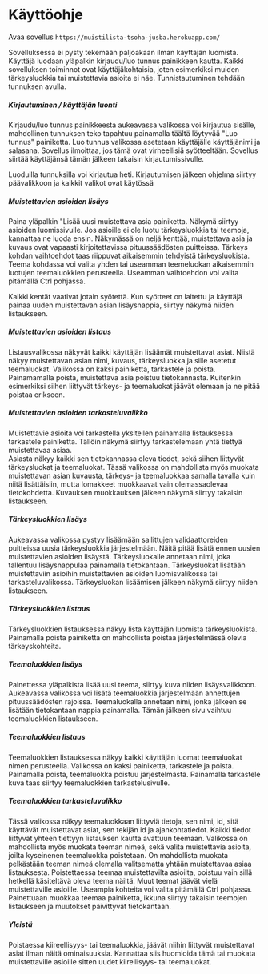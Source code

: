 # Käyttöohje 

Avaa sovellus `https://muistilista-tsoha-jusba.herokuapp.com/`

Sovelluksessa ei pysty tekemään paljoakaan ilman käyttäjän luomista. Käyttäjä luodaan yläpalkin kirjaudu/luo tunnus painikkeen kautta. 
Kaikki sovelluksen toiminnot ovat käyttäjäkohtaisia, joten esimerkiksi muiden tärkeysluokkia tai muistettavia asioita ei näe. Tunnistautuminen tehdään tunnuksen avulla.


##### Kirjautuminen / käyttäjän luonti

Kirjaudu/luo tunnus painikkeesta aukeavassa valikossa voi kirjautua sisälle, mahdollinen tunnuksen teko tapahtuu painamalla täältä löytyvää "Luo tunnus" painiketta.
Luo tunnus valikossa asetetaan käyttäjälle käyttäjänimi ja salasana. Sovellus ilmoittaa, jos tämä ovat virheellisiä syötteeltään. Sovellus siirtää käyttäjänsä tämän jälkeen takaisin kirjautumissivulle.

Luoduilla tunnuksilla voi kirjautua heti. Kirjautumisen jälkeen ohjelma siirtyy päävalikkoon ja kaikkit valikot ovat käytössä

##### Muistettavien asioiden lisäys

Paina yläpalkin "Lisää uusi muistettava asia painiketta. Näkymä siirtyy asioiden luomissivulle. Jos asioille ei ole luotu tärkeysluokkia tai teemoja, kannattaa ne luoda ensin.
Näkymässä on neljä kenttää, muistettava asia ja kuvaus ovat vapaasti kirjoitettavissa pituussäädösten puitteissa. Tärkeys kohdan vaihtoehdot taas riippuvat aikaisemmin tehdyistä tärkeysluokista. Teema kohdassa voi valita yhden tai useamman teemeluokan aikaisemmin luotujen teemaluokkien perusteella. Useamman vaihtoehdon voi valita pitämällä Ctrl pohjassa.  

Kaikki kentät vaativat jotain syötettä. Kun syötteet on laitettu ja käyttäjä painaa uuden muistettavan asian lisäysnappia, siirtyy näkymä niiden listaukseen.

##### Muistettavien asioiden listaus

Listausvalikossa näkyvät kaikki käyttäjän lisäämät muistettavat asiat. Niistä näkyy muistettavan asian nimi, kuvaus, tärkeysluokka ja sille asetetut teemaluokat. Valikossa on kaksi painiketta, tarkastele ja poista.
Painamamalla poista, muistettava asia poistuu tietokannasta. Kuitenkin esimerkiksi siihen liittyvät tärkeys- ja teemaluokat  jäävät olemaan ja ne pitää poistaa erikseen.

##### Muistettavien asioiden tarkasteluvalikko

Muistettavie asioita voi tarkastella yksitellen painamalla listauksessa tarkastele painiketta. Tällöin näkymä siirtyy tarkastelemaan yhtä tiettyä muistettavaa asiaa.    
Asiasta näkyy kaikki sen tietokannassa oleva tiedot, sekä siihen liittyvät tärkeysluokat ja teemaluokat.
Tässä valikossa on mahdollista myös muokata muistettavan asian kuvausta, tärkeys- ja teemaluokkaa samalla tavalla kuin niitä lisättäisiin, mutta lomakkeet muokkaavat vain olemassaolevaa tietokohdetta.
Kuvauksen muokkauksen jälkeen näkymä siirtyy takaisin listaukseen.

##### Tärkeysluokkien lisäys

Aukeavassa valikossa pystyy lisäämään sallittujen validaattoreiden puitteissa uusia tärkeysluokkia järjestelmään. Näitä pitää lisätä ennen uusien muistettavien asioiden lisäystä.
Tärkeysluokalle annetaan nimi, joka tallentuu lisäysnappulaa painamalla tietokantaan. Tärkeysluokat lisätään muistettaviin asioihin muistettavien asioiden luomisvalikossa tai tarkasteluvalikossa.
Tärkeysluokan lisäämisen jälkeen näkymä siirtyy niiden listaukseen.

##### Tärkeysluokkien listaus

Tärkeysluokkien listauksessa näkyy lista käyttäjän luomista tärkeysluokista. Painamalla poista painiketta on mahdollista poistaa järjestelmässä olevia tärkeyskohteita.

##### Teemaluokkien lisäys

Painettessa yläpalkista lisää uusi teema, siirtyy kuva niiden lisäysvalikkoon. Aukeavassa valikossa voi lisätä teemaluokkia järjestelmään annettujen pituussäädösten rajoissa. Teemaluokalla annetaan nimi, jonka jälkeen se lisätään tietokantaan nappia painamalla. Tämän jälkeen sivu vaihtuu teemaluokkien listaukseen.

##### Teemaluokkien listaus

Teemaluokkien listauksessa näkyy kaikki käyttäjän luomat teemaluokat nimen perusteella. Valikossa on kaksi painiketta, tarkastele ja poista. Painamalla poista, teemaluokka poistuu järjestelmästä. Painamalla tarkastele kuva taas siirtyy teemaluokkien tarkastelusivulle. 

##### Teemaluokkien tarkasteluvalikko

Tässä valikossa näkyy teemaluokkaan liittyviä tietoja, sen nimi, id, sitä käyttävät muistettavat asiat, sen tekijän id ja ajankohtatiedot. Kaikki tiedot liittyvät yhteen tiettyyn listauksen kautta avattuun teemaan. Valikossa on mahdollista myös muokata teeman nimeä, sekä valita muistettavia asioita, joilta kyseinenen teemaluokka poistetaan. On mahdollista muokata pelkästään teeman nimeä olemalla valitsematta yhtään muistettavaa asiaa listauksesta. Poistettaessa teemaa muistettavilta asioilta, poistuu vain sillä hetkellä käsiteltävä oleva teema näiltä. Muut teemat jäävät vielä muistettaville asioille. Useampia kohteita voi valita pitämällä Ctrl pohjassa. Painettuaan muokkaa teemaa painiketta, ikkuna siirtyy takaisin teemojen listaukseen ja muutokset päivittyvät tietokantaan.

##### Yleistä

Poistaessa kiireellisyys- tai teemaluokkia, jäävät niihin liittyvät muistettavat asiat ilman näitä ominaisuuksia. Kannattaa siis huomioida tämä tai muokata muistettaville asioille sitten uudet kiirellisyys- tai teemaluokat.

